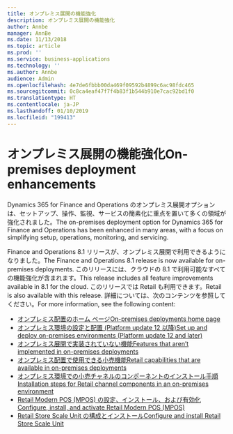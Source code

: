 ```yaml
---
title: オンプレミス展開の機能強化
description: オンプレミス展開の機能強化
author: Annbe
manager: AnnBe
ms.date: 11/13/2018
ms.topic: article
ms.prod: ''
ms.service: business-applications
ms.technology: ''
ms.author: Annbe
audience: Admin
ms.openlocfilehash: 4e7de6fbbb00da469f09592b4899c6ac98fdc465
ms.sourcegitcommit: 0c8ca4eaf47f7f4b83f1b544b910e7cac92bd1f0
ms.translationtype: HT
ms.contentlocale: ja-JP
ms.lasthandoff: 01/10/2019
ms.locfileid: "199413"
---
```

#  <a name="on-premises-deployment-enhancements"></a><span data-ttu-id="cf03e-103">オンプレミス展開の機能強化</span><span class="sxs-lookup"><span data-stu-id="cf03e-103">On-premises deployment enhancements</span></span>

<span data-ttu-id="cf03e-104">Dynamics 365 for Finance and Operations のオンプレミス展開オプションは、セットアップ、操作、監視、サービスの簡素化に重点を置いて多くの領域が強化されました。</span><span class="sxs-lookup"><span data-stu-id="cf03e-104">The on-premises deployment option for Dynamics 365 for Finance and Operations has been enhanced in many areas, with a focus on simplifying setup, operations, monitoring, and servicing.</span></span>

<span data-ttu-id="cf03e-105">Finance and Operations 8.1 リリースが、オンプレミス展開で利用できるようになりました。</span><span class="sxs-lookup"><span data-stu-id="cf03e-105">The Finance and Operations 8.1 release is now available for on-premises deployments.</span></span> <span data-ttu-id="cf03e-106">このリリースには、クラウドの 8.1 で利用可能なすべての機能強化が含まれます。</span><span class="sxs-lookup"><span data-stu-id="cf03e-106">This release includes all feature improvements available in 8.1 for the cloud.</span></span> <span data-ttu-id="cf03e-107">このリリースでは Retail も利用できます。</span><span class="sxs-lookup"><span data-stu-id="cf03e-107">Retail is also available with this release.</span></span> <span data-ttu-id="cf03e-108">詳細については、次のコンテンツを参照してください。</span><span class="sxs-lookup"><span data-stu-id="cf03e-108">For more information, see the following content:</span></span>

- [<span data-ttu-id="cf03e-109">オンプレミス配置のホーム ページ</span><span class="sxs-lookup"><span data-stu-id="cf03e-109">On-premises deployments home page</span></span>](https://docs.microsoft.com/dynamics365/unified-operations/dev-itpro/deployment/on-premises-deployment-landing-page)
- [<span data-ttu-id="cf03e-110">オンプレミス環境の設定と配置 (Platform update 12 以降)</span><span class="sxs-lookup"><span data-stu-id="cf03e-110">Set up and deploy on-premises environments (Platform update 12 and later)</span></span>](https://docs.microsoft.com/dynamics365/unified-operations/dev-itpro/deployment/setup-deploy-on-premises-pu12)
- [<span data-ttu-id="cf03e-111">オンプレミス展開で実装されていない機能</span><span class="sxs-lookup"><span data-stu-id="cf03e-111">Features that aren’t implemented in on-premises deployments</span></span>](https://docs.microsoft.com/en-us/dynamics365/unified-operations/fin-and-ops/get-started/features-not-implemented-on-prem)
- [<span data-ttu-id="cf03e-112">オンプレミス配置で使用できる小売機能</span><span class="sxs-lookup"><span data-stu-id="cf03e-112">Retail capabilities that are available in on-premises deployments</span></span>](https://docs.microsoft.com/dynamics365/unified-operations/retail/retail-onprem)
- [<span data-ttu-id="cf03e-113">オンプレミス環境での小売チャネルのコンポーネントのインストール手順</span><span class="sxs-lookup"><span data-stu-id="cf03e-113">Installation steps for Retail channel components in an on-premises environment</span></span>](https://docs.microsoft.com/dynamics365/unified-operations/dev-itpro/deployment/deploy-retail-onprem)
- [<span data-ttu-id="cf03e-114">Retail Modern POS (MPOS) の設定、インストール、および有効化</span><span class="sxs-lookup"><span data-stu-id="cf03e-114">Configure, install, and activate Retail Modern POS (MPOS)</span></span>](https://docs.microsoft.com/dynamics365/unified-operations/retail/retail-modern-pos-device-activation)
- [<span data-ttu-id="cf03e-115">Retail Store Scale Unit の構成とインストール</span><span class="sxs-lookup"><span data-stu-id="cf03e-115">Configure and install Retail Store Scale Unit</span></span>](https://docs.microsoft.com/dynamics365/unified-operations/retail/dev-itpro/retail-store-scale-unit-configuration-installation)




